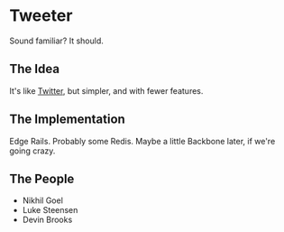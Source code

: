 # Tweeter

Sound familiar? It should. 

## The Idea

It's like [Twitter](http://www.twitter.com), but simpler, and with fewer features. 

## The Implementation

Edge Rails. Probably some Redis. Maybe a little Backbone later, if we're going crazy. 

## The People

* Nikhil Goel
* Luke Steensen
* Devin Brooks

